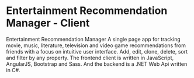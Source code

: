 # Entertainment Recommendation Manager - Client

Entertainment Recommendation Manager
A single page app for tracking movie, music, literature, television and video game recommendations from friends with a focus on intuitive user interface. Add, edit, clone, delete, sort and filter by any property. The frontend client is written in JavaScript, AngularJS, Bootstrap and Sass. And the backend is a .NET Web Api written in C#.
